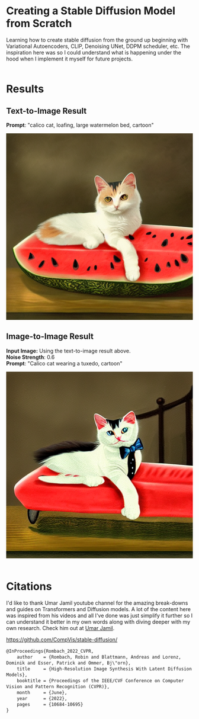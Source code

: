 # Creating a Stable Diffusion Model from Scratch
Learning how to create stable diffusion from the ground up beginning with Variational Autoencoders, CLIP, Denoising UNet, DDPM scheduler, etc. The inspiration here was so I could
understand what is happening under the hood when I implement it myself for future projects.
<br><br>

# Results
## Text-to-Image Result
**Prompt**: "calico cat, loafing, large watermelon bed, cartoon"

![cat](examples/cat.png)

## Image-to-Image Result
**Input Image:** Using the text-to-image result above.<br>
**Noise Strength**: 0.6<br>
**Prompt**: "Calico cat wearing a tuxedo, cartoon"

![cat-tuxedo](examples/cat_tuxedo.png)
<br><br>

# Citations
I'd like to thank Umar Jamil youtube channel for the amazing break-downs and guides on Transformers and Diffusion models. A lot of the content here was inspired from his videos and all I've done
was just simplify it further so I can understand it better in my own words along with diving deeper with my own research. Check him out at [Umar Jamil](https://www.youtube.com/@umarjamilai).

https://github.com/CompVis/stable-diffusion/
```
@InProceedings{Rombach_2022_CVPR,
    author    = {Rombach, Robin and Blattmann, Andreas and Lorenz, Dominik and Esser, Patrick and Ommer, Bj\"orn},
    title     = {High-Resolution Image Synthesis With Latent Diffusion Models},
    booktitle = {Proceedings of the IEEE/CVF Conference on Computer Vision and Pattern Recognition (CVPR)},
    month     = {June},
    year      = {2022},
    pages     = {10684-10695}
}
```
